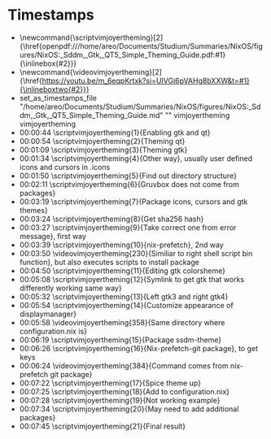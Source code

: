 # Timestamps
- \newcommand{\scriptvimjoyertheming}[2]{\href{openpdf:///home/areo/Documents/Studium/Summaries/NixOS/figures/NixOS:_Sddm,_Gtk,_QT5_Simple_Theming_Guide.pdf:#1}{\inlinebox{#2}}}
- \newcommand{\videovimjoyertheming}[2]{\href{https://youtu.be/m_6eqpKrtxk?si=UIVGj6pVAHg8bXXW&t=#1}{\inlineboxtwo{#2}}}
- set_as_timestamps_file "/home/areo/Documents/Studium/Summaries/NixOS/figures/NixOS:_Sddm,_Gtk,_QT5_Simple_Theming_Guide.md" "" vimjoyertheming vimjoyertheming
- 00:00:44 \scriptvimjoyertheming{1}{Enabling gtk and qt}
- 00:00:54 \scriptvimjoyertheming{2}{Theming qt}
- 00:01:09 \scriptvimjoyertheming{3}{Theming gtk}
- 00:01:34 \scriptvimjoyertheming{4}{Other way}, usually user defined icons and cursors in .icons
- 00:01:50 \scriptvimjoyertheming{5}{Find out directory structure}
- 00:02:11 \scriptvimjoyertheming{6}{Gruvbox does not come from packages}
- 00:03:19 \scriptvimjoyertheming{7}{Package icons, cursors and gtk themes}
- 00:03:24 \scriptvimjoyertheming{8}{Get sha256 hash}
- 00:03:27 \scriptvimjoyertheming{9}{Take correct one from error message}, first way
- 00:03:39 \scriptvimjoyertheming{10}{nix-prefetch}, 2nd way
- 00:03:50 \videovimjoyertheming{230}{Similiar to right shell script bin function}, but also executes scripts to install package
- 00:04:50 \scriptvimjoyertheming{11}{Editing gtk colorsheme}
- 00:05:08 \scriptvimjoyertheming{12}{Symlink to get gtk that works differently working same way}
- 00:05:32 \scriptvimjoyertheming{13}{Left gtk3 and right gtk4}
- 00:05:54 \scriptvimjoyertheming{14}{Customize appearance of displaymanager}
- 00:05:58 \videovimjoyertheming{358}{Same directory where configuration.nix is}
- 00:06:19 \scriptvimjoyertheming{15}{Package ssdm-theme}
- 00:06:26 \scriptvimjoyertheming{16}{Nix-prefetch-git package}, to get keys
- 00:06:24 \videovimjoyertheming{384}{Command comes from nix-prefetch git package}
- 00:07:22 \scriptvimjoyertheming{17}{Spice theme up}
- 00:07:25 \scriptvimjoyertheming{18}{Add to configuration.nix}
- 00:07:28 \scriptvimjoyertheming{19}{Not working example}
- 00:07:34 \scriptvimjoyertheming{20}{May need to add additional packages}
- 00:07:45 \scriptvimjoyertheming{21}{Final result}
